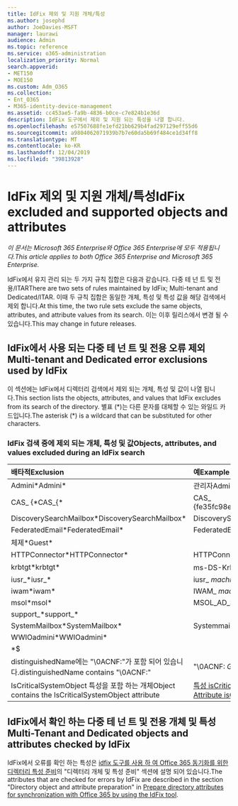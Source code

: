 ```yaml
---
title: IdFix 제외 및 지원 개체/특성
ms.author: josephd
author: JoeDavies-MSFT
manager: laurawi
audience: Admin
ms.topic: reference
ms.service: o365-administration
localization_priority: Normal
search.appverid:
- MET150
- MOE150
ms.custom: Adm_O365
ms.collection:
- Ent_O365
- M365-identity-device-management
ms.assetid: cc453ae5-fa9b-4836-b0ce-c7e824b1e36d
description: IdFix 도구에서 제외 및 지원 되는 특성을 나열 합니다.
ms.openlocfilehash: e57507688fe1efd21bb629b4fad297129eff55d6
ms.sourcegitcommit: a9804062071939b7b7e60da5b69f484ce1d34ff8
ms.translationtype: MT
ms.contentlocale: ko-KR
ms.lasthandoff: 12/04/2019
ms.locfileid: "39813928"
---
```

# <a name="idfix-excluded-and-supported-objects-and-attributes"></a><span data-ttu-id="6c853-103">IdFix 제외 및 지원 개체/특성</span><span class="sxs-lookup"><span data-stu-id="6c853-103">IdFix excluded and supported objects and attributes</span></span>

<span data-ttu-id="6c853-104">*이 문서는 Microsoft 365 Enterprise와 Office 365 Enterprise에 모두 적용됩니다.*</span><span class="sxs-lookup"><span data-stu-id="6c853-104">*This article applies to both Office 365 Enterprise and Microsoft 365 Enterprise.*</span></span>

<span data-ttu-id="6c853-105">IdFix에서 유지 관리 되는 두 가지 규칙 집합은 다음과 같습니다. 다중 테 넌 트 및 전용/ITAR</span><span class="sxs-lookup"><span data-stu-id="6c853-105">There are two sets of rules maintained by IdFix; Multi-tenant and Dedicated/ITAR.</span></span> <span data-ttu-id="6c853-106">이때 두 규칙 집합은 동일한 개체, 특성 및 특성 값을 해당 검색에서 제외 합니다.</span><span class="sxs-lookup"><span data-stu-id="6c853-106">At this time, the two rule sets exclude the same objects, attributes, and attribute values from its search.</span></span> <span data-ttu-id="6c853-107">이는 이후 릴리스에서 변경 될 수 있습니다.</span><span class="sxs-lookup"><span data-stu-id="6c853-107">This may change in future releases.</span></span>
  
## <a name="multi-tenant-and-dedicated-error-exclusions-used-by-idfix"></a><span data-ttu-id="6c853-108">IdFix에서 사용 되는 다중 테 넌 트 및 전용 오류 제외</span><span class="sxs-lookup"><span data-stu-id="6c853-108">Multi-tenant and Dedicated error exclusions used by IdFix</span></span>
<span data-ttu-id="6c853-109">이 섹션에는 IdFix에서 디렉터리 검색에서 제외 되는 개체, 특성 및 값이 나열 됩니다.</span><span class="sxs-lookup"><span data-stu-id="6c853-109">This section lists the objects, attributes, and values that IdFix excludes from its search of the directory.</span></span> <span data-ttu-id="6c853-110">별표 (\*)는 다른 문자를 대체할 수 있는 와일드 카드입니다.</span><span class="sxs-lookup"><span data-stu-id="6c853-110">The asterisk (\*) is a wildcard that can be substituted for other characters.</span></span>
  
### <a name="objects-attributes-and-values-excluded-during-an-idfix-search"></a><span data-ttu-id="6c853-111">IdFix 검색 중에 제외 되는 개체, 특성 및 값</span><span class="sxs-lookup"><span data-stu-id="6c853-111">Objects, attributes, and values excluded during an IdFix search</span></span>

|<span data-ttu-id="6c853-112">**배타적**</span><span class="sxs-lookup"><span data-stu-id="6c853-112">**Exclusion**</span></span>|<span data-ttu-id="6c853-113">**예**</span><span class="sxs-lookup"><span data-stu-id="6c853-113">**Example**</span></span>|
|:-----|:-----|
|<span data-ttu-id="6c853-114">Admini\*</span><span class="sxs-lookup"><span data-stu-id="6c853-114">Admini\*</span></span> |<span data-ttu-id="6c853-115">관리자</span><span class="sxs-lookup"><span data-stu-id="6c853-115">Administrator</span></span> |
|<span data-ttu-id="6c853-116">CAS_ {\*</span><span class="sxs-lookup"><span data-stu-id="6c853-116">CAS_{\*</span></span>  |<span data-ttu-id="6c853-117">CAS_ {fe35fc98e69e4d08}</span><span class="sxs-lookup"><span data-stu-id="6c853-117">CAS_{fe35fc98e69e4d08}</span></span> |
|<span data-ttu-id="6c853-118">DiscoverySearchMailbox\*</span><span class="sxs-lookup"><span data-stu-id="6c853-118">DiscoverySearchMailbox\*</span></span>  |<span data-ttu-id="6c853-119">DiscoverySearchMailbox</span><span class="sxs-lookup"><span data-stu-id="6c853-119">DiscoverySearchMailbox</span></span>  |
|<span data-ttu-id="6c853-120">FederatedEmail\*</span><span class="sxs-lookup"><span data-stu-id="6c853-120">FederatedEmail\*</span></span> |<span data-ttu-id="6c853-121">FederatedEmail.</span><span class="sxs-lookup"><span data-stu-id="6c853-121">FederatedEmail.</span></span> <span data-ttu-id="6c853-122">*GUID*</span><span class="sxs-lookup"><span data-stu-id="6c853-122">*GUID*</span></span> |
|<span data-ttu-id="6c853-123">체제\*</span><span class="sxs-lookup"><span data-stu-id="6c853-123">Guest\*</span></span> ||
|<span data-ttu-id="6c853-124">HTTPConnector\*</span><span class="sxs-lookup"><span data-stu-id="6c853-124">HTTPConnector\*</span></span>  |<span data-ttu-id="6c853-125">HTTPConnector</span><span class="sxs-lookup"><span data-stu-id="6c853-125">HTTPConnector</span></span> |
|<span data-ttu-id="6c853-126">krbtgt\*</span><span class="sxs-lookup"><span data-stu-id="6c853-126">krbtgt\*</span></span> |<span data-ttu-id="6c853-127">ms-DS-KrbTgt-링크</span><span class="sxs-lookup"><span data-stu-id="6c853-127">ms-DS-KrbTgt-Link</span></span> |
|<span data-ttu-id="6c853-128">iusr_\*</span><span class="sxs-lookup"><span data-stu-id="6c853-128">iusr_\*</span></span> |<span data-ttu-id="6c853-129">iusr_ *machinename*</span><span class="sxs-lookup"><span data-stu-id="6c853-129">iusr_ *machinename*</span></span> |
|<span data-ttu-id="6c853-130">iwam\*</span><span class="sxs-lookup"><span data-stu-id="6c853-130">iwam\*</span></span>  |<span data-ttu-id="6c853-131">IWAM_ *machinename*</span><span class="sxs-lookup"><span data-stu-id="6c853-131">IWAM_ *machinename*</span></span> |
|<span data-ttu-id="6c853-132">msol\*</span><span class="sxs-lookup"><span data-stu-id="6c853-132">msol\*</span></span> |<span data-ttu-id="6c853-133">MSOL_AD_SYNC</span><span class="sxs-lookup"><span data-stu-id="6c853-133">MSOL_AD_SYNC</span></span> |
|<span data-ttu-id="6c853-134">support_\*</span><span class="sxs-lookup"><span data-stu-id="6c853-134">support_\*</span></span> ||
|<span data-ttu-id="6c853-135">SystemMailbox\*</span><span class="sxs-lookup"><span data-stu-id="6c853-135">SystemMailbox\*</span></span> |<span data-ttu-id="6c853-136">Systemmailbox { *GUID* }</span><span class="sxs-lookup"><span data-stu-id="6c853-136">Systemmailbox{ *GUID*  }</span></span>|
|<span data-ttu-id="6c853-137">WWIOadmini\*</span><span class="sxs-lookup"><span data-stu-id="6c853-137">WWIOadmini\*</span></span>  ||
|\*$ ||
|<span data-ttu-id="6c853-138">distinguishedName에는 "\0ACNF:"가 포함 되어 있습니다.</span><span class="sxs-lookup"><span data-stu-id="6c853-138">distinguishedName contains "\0ACNF:"</span></span>|<span data-ttu-id="6c853-139">"\0ACNF: *GUID* "</span><span class="sxs-lookup"><span data-stu-id="6c853-139">"\0ACNF: *GUID*  "</span></span> |
|<span data-ttu-id="6c853-140">IsCriticalSystemObject 특성을 포함 하는 개체</span><span class="sxs-lookup"><span data-stu-id="6c853-140">Object contains the IsCriticalSystemObject attribute</span></span> |<span data-ttu-id="6c853-141">[특성 isCriticalSystemObject](https://go.microsoft.com/fwlink/p/?LinkId=401169)를 참조 하세요.</span><span class="sxs-lookup"><span data-stu-id="6c853-141">See [Attribute isCriticalSystemObject](https://go.microsoft.com/fwlink/p/?LinkId=401169).</span></span> |
   
## <a name="multi-tenant-and-dedicated-objects-and-attributes-checked-by-idfix"></a><span data-ttu-id="6c853-142">IdFix에서 확인 하는 다중 테 넌 트 및 전용 개체 및 특성</span><span class="sxs-lookup"><span data-stu-id="6c853-142">Multi-Tenant and Dedicated objects and attributes checked by IdFix</span></span>
<span data-ttu-id="6c853-143">IdFix에서 오류를 확인 하는 특성은 [idfix 도구를 사용 하 여 Office 365 동기화를 위한 디렉터리 특성 준비](prepare-directory-attributes-for-synch-with-idfix.md)의 "디렉터리 개체 및 특성 준비" 섹션에 설명 되어 있습니다.</span><span class="sxs-lookup"><span data-stu-id="6c853-143">The attributes that are checked for errors by IdFix are described in the section "Directory object and attribute preparation" in [Prepare directory attributes for synchronization with Office 365 by using the IdFix tool](prepare-directory-attributes-for-synch-with-idfix.md).</span></span>
  

